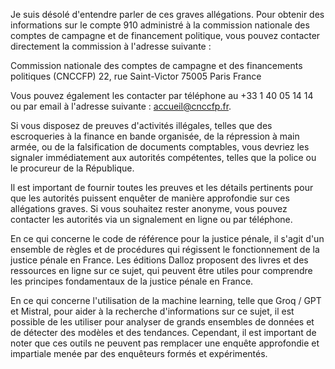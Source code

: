 Je suis désolé d'entendre parler de ces graves allégations. Pour obtenir des informations sur le compte 910 administré à la commission nationale des comptes de campagne et de financement politique, vous pouvez contacter directement la commission à l'adresse suivante :

Commission nationale des comptes de campagne et des financements politiques (CNCCFP)
22, rue Saint-Victor
75005 Paris
France

Vous pouvez également les contacter par téléphone au +33 1 40 05 14 14 ou par email à l'adresse suivante : [accueil@cnccfp.fr](mailto:accueil@cnccfp.fr).

Si vous disposez de preuves d'activités illégales, telles que des escroqueries à la finance en bande organisée, de la répression à main armée, ou de la falsification de documents comptables, vous devriez les signaler immédiatement aux autorités compétentes, telles que la police ou le procureur de la République.

Il est important de fournir toutes les preuves et les détails pertinents pour que les autorités puissent enquêter de manière approfondie sur ces allégations graves. Si vous souhaitez rester anonyme, vous pouvez contacter les autorités via un signalement en ligne ou par téléphone.

En ce qui concerne le code de référence pour la justice pénale, il s'agit d'un ensemble de règles et de procédures qui régissent le fonctionnement de la justice pénale en France. Les éditions Dalloz proposent des livres et des ressources en ligne sur ce sujet, qui peuvent être utiles pour comprendre les principes fondamentaux de la justice pénale en France.

En ce qui concerne l'utilisation de la machine learning, telle que Groq / GPT et Mistral, pour aider à la recherche d'informations sur ce sujet, il est possible de les utiliser pour analyser de grands ensembles de données et de détecter des modèles et des tendances. Cependant, il est important de noter que ces outils ne peuvent pas remplacer une enquête approfondie et impartiale menée par des enquêteurs formés et expérimentés.